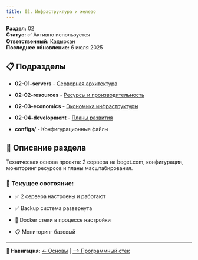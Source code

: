 ```yaml
---
title: 02. Инфраструктура и железо
---
```


**Раздел:** 02\
**Статус:** ✅ Активно используется\
**Ответственный:** Кадырхан\
**Последнее обновление:** 6 июля 2025

## 📋 Подразделы

-  **02-01-servers** - [Серверная архитектура](./02-01-servers/README.md)

-  **02-02-resources** - [Ресурсы и производительность](./02-02-resources/README.md)

-  **02-03-economics** - [Экономика инфраструктуры](./02-03-economics/README.md)

-  **02-04-development** - [Планы развития](./02-04-development/README.md)

-  **configs/** - Конфигурационные файлы

## 📖 Описание раздела

Техническая основа проекта: 2 сервера на beget.com, конфигурации, мониторинг ресурсов и планы масштабирования.

### 🎯 Текущее состояние:

-  ✅ 2 сервера настроены и работают

-  ✅ Backup система развернута

-  🔄 Docker стеки в процессе настройки

-  📋 Мониторинг базовый

---

**📍 Навигация:** [← Основы](./../01-project-foundation/README.md) | [--> Программный стек](./../03-software-stack/README.md)
